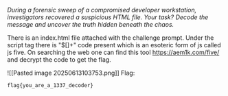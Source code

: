 *During a forensic sweep of a compromised developer workstation, investigators recovered a suspicious HTML file. Your task? Decode the message and uncover the truth hidden beneath the chaos.*

There is an index.html file attached with the challenge prompt. Under the script tag there is 
"$[]+" code present which is an esoteric form of js called js five. On searching the web one can find this tool  https://aem1k.com/five/ and decrypt the code to get the flag.

![[Pasted image 20250613103753.png]]
Flag:

`flag{you_are_a_1337_decoder}`